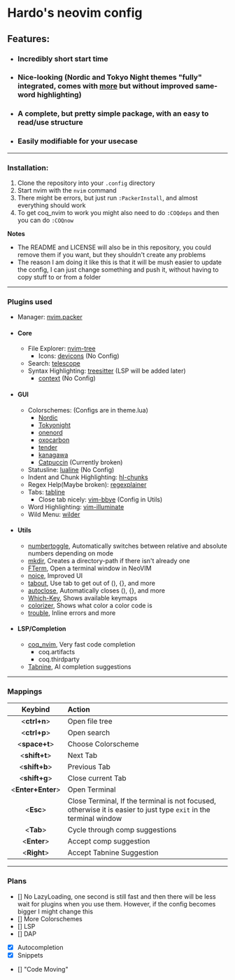 # Hardo's neovim config

## Features:
- ### Incredibly short start time
- ### Nice-looking (Nordic and Tokyo Night themes "fully" integrated, comes with [more](https://github.com/HardoMX/nvim#gui) but without improved same-word highlighting)
- ### A complete, but pretty simple package, with an easy to read/use structure
- ### Easily modifiable for your usecase

---

### Installation:
1. Clone the repository into your `.config` directory
2. Start nvim with the `nvim` command
3. There might be errors, but just run `:PackerInstall`, and almost everything should work
4. To get coq_nvim to work you might also need to do `:COQdeps` and then you can do `:COQnow`

**Notes**
- The README and LICENSE will also be in this repository, you could remove them if you want, but they shouldn't create any problems
- The reason I am doing it like this is that it will be mush easier to update the config, I can just change something and push it, without having to copy stuff to or from a folder

---

### Plugins used
- Manager: [nvim.packer](https://github.com/wbthomason/packer.nvim)
- #### **Core**
    - File Explorer: [nvim-tree](https://github.com/nvim-tree/nvim-tree.lua)
        - Icons: [devicons](https://github.com/nvim-tree/nvim-web-devicons) (No Config)
    - Search: [telescope](https://github.com/nvim-telescope/telescope.nvim)
    - Syntax Highlighting: [treesitter](https://github.com/nvim-treesitter/nvim-treesitter) (LSP will be added later)
        - [context](https://github.com/nvim-treesitter/nvim-treesitter-context) (No Config)
  
- #### **GUI**
    - Colorschemes: (Configs are in theme.lua)
        - [Nordic](https://github.com/AlexvZyl/nordic.nvim)
        - [Tokyonight](https://github.com/folke/tokyonight.nvim)
        - [onenord](https://github.com/rmehri01/onenord.nvim)
        - [oxocarbon](https://github.com/nyoom-engineering/oxocarbon.nvim)
        - [tender](https://github.com/jacoborus/tender.vim)
        - [kanagawa](https://github.com/rebelot/kanagawa.nvim)
        - [Catpuccin](https://github.com/rebelot/kanagawa.nvim) (Currently broken)
    - Statusline: [lualine](https://github.com/nvim-lualine/lualine.nvim) (No Config)
    - Indent and Chunk Highlighting: [hl-chunks](https://github.com/shellRaining/hlchunk.nvim)
    - Regex Help(Maybe broken): [regexplainer](https://github.com/bennypowers/nvim-regexplainer)
    - Tabs: [tabline](https://github.com/kdheepak/tabline.nvim)
        - Close tab nicely: [vim-bbye](https://github.com/moll/vim-bbye) (Config in Utils)
    - Word Highlighting: [vim-illuminate](https://github.com/RRethy/vim-illuminate)
    - Wild Menu: [wilder](https://github.com/gelguy/wilder.nvim)
  
- #### **Utils**
    - [numbertoggle](https://github.com/sitiom/nvim-numbertoggle), Automatically switches between relative and absolute numbers depending on mode
    - [mkdir](https://github.com/jghauser/mkdir.nvim), Creates a directory-path if there isn't already one
    - [FTerm](https://github.com/numToStr/FTerm.nvim), Open a terminal window in NeoVIM
    - [noice](https://github.com/folke/noice.nvim), Improved UI
    - [tabout](https://github.com/abecodes/tabout.nvim), Use tab to get out of (), {}, and more
    - [autoclose](https://github.com/m4xshen/autoclose.nvim), Automatically closes (), {}, and more
    - [Which-Key](https://github.com/folke/which-key.nvim), Shows available keymaps
    - [colorizer](https://github.com/NvChad/nvim-colorizer.lua), Shows what color a color code is
    - [trouble](https://github.com/folke/trouble.nvim), Inline errors and more

- #### **LSP/Completion**
    - [coq_nvim](https://github.com/ms-jpq/coq_nvim), Very fast code completion
        - coq.artifacts
        - coq.thirdparty
    - [Tabnine](https://github.com/codota/tabnine-nvim), AI completion suggestions




---

### Mappings
| Keybind | Action |
| :-: | :- |
| <**ctrl+n**> | Open file tree |
| <**ctrl+p**> | Open search |
| <**space+t**> | Choose Colorscheme |
| <**shift+t**> | Next Tab |
| <**shift+b**> | Previous Tab |
| <**shift+g**> | Close current Tab |
| <**Enter+Enter**> | Open Terminal |
| <**Esc**> | Close Terminal, If the terminal is not focused, otherwise it is easier to just type `exit` in the terminal window |
| <**Tab**> | Cycle through comp suggestions |
| <**Enter**> | Accept comp suggestion |
| <**Right**> | Accept Tabnine Suggestion |

---

### Plans
- [] No LazyLoading, one second is still fast and then there will be less wait for plugins when you use them. However, if the config becomes bigger I might change this
- [] More Colorschemes
- [] LSP
- [] DAP
- [x] Autocompletion
- [x] Snippets
- [] "Code Moving"
